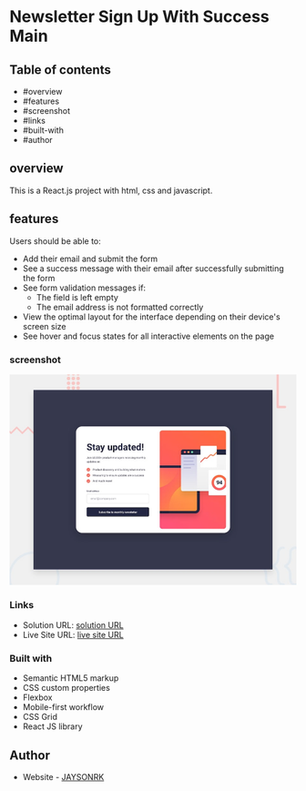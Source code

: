 # Newsletter Sign Up With Success Main

## Table of contents

  - #overview
  - #features
  - #screenshot
  - #links
  - #built-with
  - #author

## overview

This is a React.js project with html, css and javascript.

## features

Users should be able to:

- Add their email and submit the form
- See a success message with their email after successfully submitting the form
- See form validation messages if:
  - The field is left empty
  - The email address is not formatted correctly
- View the optimal layout for the interface depending on their device's screen size
- See hover and focus states for all interactive elements on the page


### screenshot
![Newsletter Sign Up With Success Main](./design/desktop-preview.jpg)


### Links

- Solution URL: [solution URL](https://github.com/JAYSONRK/News-homepage_netlify)
- Live Site URL: [live site URL](https://tiny-griffin-d19d89.netlify.app/)


### Built with

- Semantic HTML5 markup
- CSS custom properties
- Flexbox
- Mobile-first workflow
- CSS Grid
- React JS library

## Author

- Website - [JAYSONRK](https://jaysonrk.com/)
